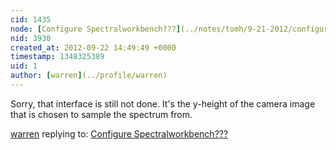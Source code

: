 ```yaml
---
cid: 1435
node: [Configure Spectralworkbench???](../notes/tomh/9-21-2012/configure-spectralworkbench)
nid: 3930
created_at: 2012-09-22 14:49:49 +0000
timestamp: 1348325389
uid: 1
author: [warren](../profile/warren)
---
```


Sorry, that interface is still not done. It's the y-height of the camera image that is chosen to sample the spectrum from.

[warren](../profile/warren) replying to: [Configure Spectralworkbench???](../notes/tomh/9-21-2012/configure-spectralworkbench)

